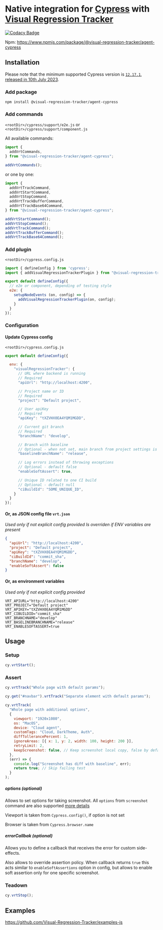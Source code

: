 # Native integration for [Cypress](https://www.cypress.io/) with [Visual Regression Tracker](https://github.com/Visual-Regression-Tracker/Visual-Regression-Tracker)

[![Codacy Badge](https://app.codacy.com/project/badge/Grade/4ebb8d37b8f943548e992a7d063ac998)](https://www.codacy.com/gh/Visual-Regression-Tracker/agent-cypress?utm_source=github.com&utm_medium=referral&utm_content=Visual-Regression-Tracker/agent-cypress&utm_campaign=Badge_Grade)

Npm: https://www.npmjs.com/package/@visual-regression-tracker/agent-cypress

## Installation

Please note that the minimum supported Cypress version is [`12.17.1`, released in 10th July 2023](https://docs.cypress.io/guides/references/changelog#12-17-1).

### Add package

`npm install @visual-regression-tracker/agent-cypress`

### Add commands

`<rootDir>/cypress/support/e2e.js` or `<rootDir>/cypress/support/component.js`

All available commands:

```js
import {
  addVrtCommands,
} from "@visual-regression-tracker/agent-cypress";

addVrtCommands();
```

or one by one:

```js
import {
  addVrtTrackCommand,
  addVrtStartCommand,
  addVrtStopCommand,
  addVrtTrackBufferCommand,
  addVrtTrackBase64Command,
} from "@visual-regression-tracker/agent-cypress";

addVrtStartCommand();
addVrtStopCommand();
addVrtTrackCommand();
addVrtTrackBufferCommand();
addVrtTrackBase64Command();
```

### Add plugin

`<rootDir>/cypress.config.js`

```js
import { defineConfig } from 'cypress';
import { addVisualRegressionTrackerPlugin } from "@visual-regression-tracker/agent-cypress";

export default defineConfig({
  // e2e or component, depending of testing style
  e2e: {
    setupNodeEvents (on, config) => {
      addVisualRegressionTrackerPlugin(on, config);
    }
  }
});
```

### Configuration

#### Update Cypress config

`<rootDir>/cypress.config.js`

```js
export default defineConfig({

  env: {
    "visualRegressionTracker": {
      // URL where backend is running
      // Required
      "apiUrl": "http://localhost:4200",

      // Project name or ID
      // Required
      "project": "Default project",

      // User apiKey
      // Required
      "apiKey": "tXZVHX0EA4YQM1MGDD",

      // Current git branch
      // Required
      "branchName": "develop",

      // Branch with baseline
      // Optional - when not set, main branch from project settings is used
      "baselineBranchName": "release",

      // Log errors instead of throwing exceptions
      // Optional - default false
      "enableSoftAssert": true,

      // Unique ID related to one CI build
      // Optional - default null
      "ciBuildId": "SOME_UNIQUE_ID",
    }
  }
});
```

#### Or, as JSON config file `vrt.json`

_Used only if not explicit config provided_
_Is overriden if ENV variables are present_

```json
{
  "apiUrl": "http://localhost:4200",
  "project": "Default project",
  "apiKey": "tXZVHX0EA4YQM1MGDD",
  "ciBuildId": "commit_sha",
  "branchName": "develop",
  "enableSoftAssert": false
}
```

#### Or, as environment variables

_Used only if not explicit config provided_

```
VRT_APIURL="http://localhost:4200"
VRT_PROJECT="Default project"
VRT_APIKEY="tXZVHX0EA4YQM1MGDD"
VRT_CIBUILDID="commit_sha"
VRT_BRANCHNAME="develop"
VRT_BASELINEBRANCHNAME="release"
VRT_ENABLESOFTASSERT=true
```

## Usage

### Setup

```js
cy.vrtStart();
```

### Assert

```js
cy.vrtTrack("Whole page with default params");

cy.get("#navbar").vrtTrack("Separate element with default params");

cy.vrtTrack(
  "Whole page with additional options",
  {
    viewport: "1920x1080",
    os: "MacOS",
    device: "Cloud agent",
    customTags: "Cloud, DarkTheme, Auth",
    diffTollerancePercent: 1,
    ignoreAreas: [{ x: 1, y: 2, width: 100, height: 200 }],
    retryLimit: 2,
    keepScreenshot: false, // Keep screenshot local copy, false by default
  },
  (err) => {
    console.log("Screenshot has diff with baseline", err);
    return true; // Skip failing test
  }
);
```

##### options (optional)

Allows to set options for taking screenshot. All `options` from `screenshot` command are also supported [more details](https://docs.cypress.io/api/commands/screenshot.html#Arguments)

Viewport is taken from `Cypress.config()`, if option is not set

Browser is taken from `Cypress.browser.name`

##### errorCallbak (optional)

Allows you to define a callback that receives the error for custom side-effects.

Also allows to override assertion policy. When callback returns `true` this acts similar to `enableSoftAssertions` option in config, but allows to enable soft assertion only for one specific screenshot.

### Teadown

```js
cy.vrtStop();
```

## Examples

https://github.com/Visual-Regression-Tracker/examples-js
